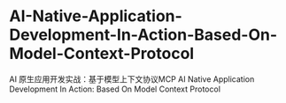 # AI-Native-Application-Development-In-Action-Based-On-Model-Context-Protocol
AI 原生应用开发实战：基于模型上下文协议MCP AI Native Application Development In Action: Based On Model Context Protocol 
